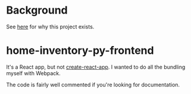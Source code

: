 # Background
See [here](https://github.com/mbraha/home-inventory-py-backend) for why this project exists.

# home-inventory-py-frontend
It's a React app, but not [create-react-app](https://create-react-app.dev/). I wanted to do all the bundling myself with Webpack. 

The code is fairly well commented if you're looking for documentation. 
